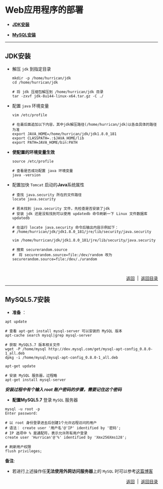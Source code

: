 # <a name="top">Web应用程序的部署</a>

+ <a href="#jdk">**JDK安装**</a>


+ <a href="#mysql_install">**MySQL安装**</a>







-----

## <a name="jdk">JDK安装</a>

+ 解压 `jdk` 到指定目录

  ```shell
  mkdir -p /home/hurrican/jdk
  cd /home/hurrican/jdk

  # 将 jdk 压缩包解压到 /home/hurrican/jdk 目录
  tar -zxvf jdk-8u144-linux-x64.tar.gz -C ./
  ```

+ 配置 `java` 环境变量

  ```shell
  vim /etc/profile

  # 在最后面追加以下内容，其中jdk解压路径(/home/hurrican/jdk)以各自具体的路径为准
  export JAVA_HOME=/home/hurrican/jdk/jdk1.8.0_181
  export CLASSPATH=.:$JAVA_HOME/lib
  export PATH=JAVA_HOME/bin:PATH

  ```

+ **使配置的环境变量生效**

  ```shell
  source /etc/profile

  # 查看是否成功配置 java 环境变量
  java -version
  ```

+ 配置加快 `Tomcat` 启动的**Java**系统属性

  ```shell
  # 查找 java.security 所在的文件路径
  locate java.security

  # 若未找到 java.security 文件，先检查是否安装了jdk
  # 安装 jdk 还是没有找到可以使用 updatedb 命令刷新一下 Linux 文件数据库
  updatedb

  # 在运行 locate java.security 命令后输出内容示例如下：
  # /home/hurrican/jdk/jdk1.8.0_181/jre/lib/security/java.security

  vim /home/hurrican/jdk/jdk1.8.0_181/jre/lib/security/java.security

  # 搜索 securerandom.source
  #  将 securerandom.source=file:/dev/random 改为 securerandom.source=file:/dev/./urandom
  ```

  ​

    

<p align="right"><a href="#jdk">返回</a>&nbsp&nbsp|&nbsp&nbsp<a href="#top">返回目录</a></p>

-----

## <a name="mysql_install">**MySQL5.7安装**</a>

+ **准备** ：
```shell
apt update

# 查看 apt-get install mysql-server 可以安装的 MySQL 版本
apt-cache search mysql|grep mysql-server

# 获取 MySQL5.7 版本相关文件
wget -P /home/mysql http://dev.mysql.com/get/mysql-apt-config_0.8.0-1_all.deb
dpkg -i /home/mysql/mysql-apt-config_0.8.0-1_all.deb

apt-get update

# 安装 MySQL 服务器，过程略
apt-get install mysql-server

```

***安装过程中有个输入 root 账户密码的步骤，需要记住这个密码***



+ **配置MySQL5.7**
登录 `MySQL` 服务器
```mysql
mysql -u root -p
Enter password: 

# 以 root 身份登录进去后创建1个允许远程访问的用户
# 语法： create user '用户名'@'IP' identified by '密码';
# IP 选项中 % 是通配符，表示允许所有用户登录
create user 'Hurrican'@'%' identified by 'Xmx256Xms128';

# 刷新用户权限
flush privileges;

```
**备注**:
+ 若进行上述操作任**无法使用外网访问服务器**上的 `MySQL` 时可以参考<a href="https://www.cnblogs.com/funnyboy0128/p/7966531.html">这篇博客</a>




<p align="right"><a href="#mysql_install">返回</a>&nbsp&nbsp|&nbsp&nbsp<a href="#top">返回目录</a></p>
